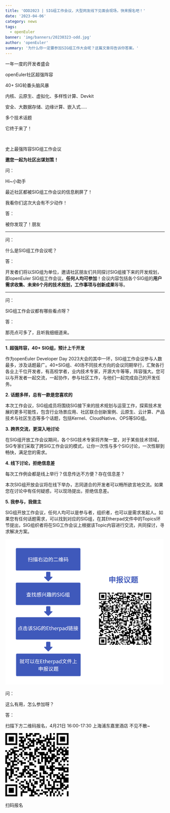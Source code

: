 ```yaml
---
title: 'ODD2023 | SIG组工作会议，大型网友线下见面会现场，快来报名吧！'
date: '2023-04-06'
category: news
tags:
  - openEuler
banner: 'img/banners/20230323-odd.jpg'
author: 'openEuler'
summary: '为什么你一定要参加SIG组工作大会呢？这篇文章将告诉你答案。'
---
```




一年一度的开发者盛会

openEuler社区超强阵容

40+ SIG轮番头脑风暴

内核、云原生、虚拟化、多样性计算、Devkit

安全、大数据存储、边缘计算、嵌入式.....

多个技术话题

它终于来了！

 

史上最强阵容SIG组工作会议

**邀您一起为社区出谋划策！**

问：

Hi\~小助手

最近社区都被SIG组工作会议的信息刷屏了！

我看你们这次大会有不少动作！



答：

被你发现了！朋友

---

问：

什么是SIG组工作会议呢？

答：

开发者们将以SIG组为单位，邀请社区朋友们共同探讨SIG组接下来的开发规划，即openEuler
SIG组工作会议。**任何人均可参加**！会议内容包括各个SIG组的**用户需求收集、未来6个月的技术规划，工作事项与创新成果**等等。

---

问：

SIG组工作会议都有哪些看点呀？

答：

那亮点可多了，且听我细细道来。

---

**1. 超强阵容，40+ SIG组，预计上千开发**

作为openEuler Developer Day
2023大会的其中一环，SIG组工作会议参与人数最多，涉及话题最广。40+SIG组、40场不同技术方向的会议同期举行，汇聚各行各业上千位开发者，有高校学者，业内技术专家，开源大牛等等，阵容强大。您可以与开发者一起交流，一起协作，参与社区工作，与他们一起完成自己的开发任务。

**2. 话题多样，总有一款是您喜欢的**

本次工作会议，SIG组成员将围绕SIG接下来的技术规划与运营工作，探索技术发展的更多可能性，包含行业场景应用、社区联合创新案例、云原生、云计算、产品技术与社区生态等多个话题，包括Kernel、CloudNative、OPS等SIG组。

**3. 跨界交流，更深入地讨论**

在SIG组开放工作会议期间，各个SIG技术专家将齐聚一堂，对于某些技术领域，SIG专家们采取了跨SIG工作会议的模式，让你一次性与多个SIG讨论，一次性聊到畅快，满足您的需求。

**4. 线下讨论，拒绝信息差**

每次工作例会都是线上举行？信息传达不方便？存在信息差？

本次SIG组开放会议将在线下举办，志同道合的开发者可以畅所欲言地交流。如果您在讨论中有任何疑惑，可以现场提出，拒绝信息差。

**5. 我参与，我做主**

SIG组开放工作会议，任何人均可以是参与者，组织者，也可以是需求发起人。如果您有任何话题需求，可以找到对应的SIG组，在其Etherpad文件中的Topics环节提出，SIG组织者将在SIG工作会议上根据该Topic内容进行交流，共同探讨，寻求解决方案。

<img src="./media/image1.png" width="500" >

问：

这么有用，怎么参加呀？

答：

扫描下方二维码报名，4月21日 16:00-17:30 上海浦东嘉里酒店 不见不散\~

<img src="./media/image2.png" width="200" >

扫码报名
